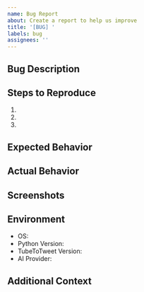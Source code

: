 ```yaml
---
name: Bug Report
about: Create a report to help us improve
title: '[BUG] '
labels: bug
assignees: ''
---
```


## Bug Description
<!-- A clear and concise description of what the bug is -->

## Steps to Reproduce
1. 
2. 
3. 

## Expected Behavior
<!-- What you expected to happen -->

## Actual Behavior
<!-- What actually happened -->

## Screenshots
<!-- If applicable, add screenshots to help explain your problem -->

## Environment
- OS: <!-- e.g., macOS 12.1, Windows 11 -->
- Python Version: <!-- e.g., 3.7.6 -->
- TubeToTweet Version: <!-- e.g., main branch or specific commit -->
- AI Provider: <!-- Claude or DeepSeek -->

## Additional Context
<!-- Add any other context about the problem here --> 